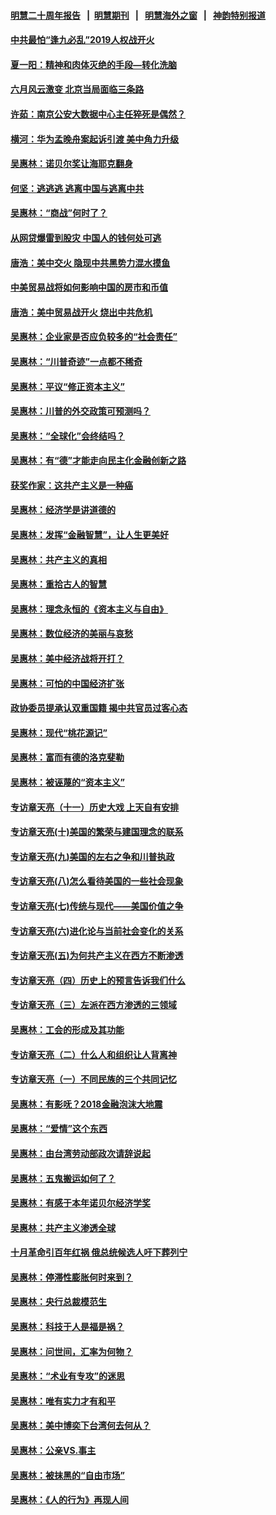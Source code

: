 #### [明慧二十周年报告](https://github.com/gfw-breaker/mh-reports/blob/master/README.md?t=07190035) &nbsp;&nbsp;|&nbsp;&nbsp;[明慧期刊](https://github.com/gfw-breaker/mh-qikan) &nbsp;&nbsp;|&nbsp;&nbsp; [明慧海外之窗](https://github.com/gfw-breaker/mh-news/blob/master/README.md?t=07190035) &nbsp;&nbsp;|&nbsp;&nbsp; [神韵特别报道](https://github.com/gfw-breaker/mh-news/blob/master/shenyun.md?t=07190035) 

#### [中共最怕“逢九必乱”2019人权战开火](../pages/nsc423/n11385248.md?t=07190035) 

#### [夏一阳：精神和肉体灭绝的手段—转化洗脑](../pages/nsc423/n11368250.md?t=07190035) 

#### [六月风云激变 北京当局面临三条路](../pages/nsc423/n11313668.md?t=07190035) 

#### [许茹：南京公安大数据中心主任猝死是偶然？](../pages/nsc423/n11064744.md?t=07190035) 

#### [横河：华为孟晚舟案起诉引渡 美中角力升级](../pages/nsc423/n11027230.md?t=07190035) 

#### [吴惠林：诺贝尔奖让海耶克翻身](../pages/nsc423/n10890049.md?t=07190035) 

#### [何坚：逃逃逃 逃离中国与逃离中共](../pages/nsc423/n10592891.md?t=07190035) 

#### [吴惠林：“商战”何时了？](../pages/nsc423/n10573558.md?t=07190035) 

#### [从网贷爆雷到股灾 中国人的钱何处可逃](../pages/nsc423/n10572800.md?t=07190035) 

#### [唐浩：美中交火 隐现中共黑势力混水摸鱼](../pages/nsc423/n10544040.md?t=07190035) 

#### [中美贸易战将如何影响中国的房市和币值](../pages/nsc423/n10543697.md?t=07190035) 

#### [唐浩：美中贸易战开火 烧出中共危机](../pages/nsc423/n10540126.md?t=07190035) 

#### [吴惠林：企业家是否应负较多的“社会责任”](../pages/nsc423/n10535022.md?t=07190035) 

#### [吴惠林：“川普奇迹”一点都不稀奇](../pages/nsc423/n10512808.md?t=07190035) 

#### [吴惠林：平议“修正资本主义”](../pages/nsc423/n10495724.md?t=07190035) 

#### [吴惠林：川普的外交政策可预测吗？](../pages/nsc423/n10462387.md?t=07190035) 

#### [吴惠林：“全球化”会终结吗？](../pages/nsc423/n10452838.md?t=07190035) 

#### [吴惠林：有“德”才能走向民主化金融创新之路](../pages/nsc423/n10432292.md?t=07190035) 

#### [获奖作家：这共产主义是一种癌](../pages/nsc423/n10431541.md?t=07190035) 

#### [吴惠林：经济学是讲道德的](../pages/nsc423/n10398014.md?t=07190035) 

#### [吴惠林：发挥“金融智慧”，让人生更美好](../pages/nsc423/n10375019.md?t=07190035) 

#### [吴惠林：共产主义的真相](../pages/nsc423/n10351394.md?t=07190035) 

#### [吴惠林：重拾古人的智慧](../pages/nsc423/n10337691.md?t=07190035) 

#### [吴惠林：理念永恒的《资本主义与自由》](../pages/nsc423/n10316274.md?t=07190035) 

#### [吴惠林：数位经济的美丽与哀愁](../pages/nsc423/n10292946.md?t=07190035) 

#### [吴惠林：美中经济战将开打？](../pages/nsc423/n10258825.md?t=07190035) 

#### [吴惠林：可怕的中国经济扩张](../pages/nsc423/n10219147.md?t=07190035) 

#### [政协委员提承认双重国籍 揭中共官员过客心态](../pages/nsc423/n10208809.md?t=07190035) 

#### [吴惠林：现代“桃花源记”](../pages/nsc423/n10185234.md?t=07190035) 

#### [吴惠林：富而有德的洛克斐勒](../pages/nsc423/n10142264.md?t=07190035) 

#### [吴惠林：被诬蔑的“资本主义”](../pages/nsc423/n10124816.md?t=07190035) 

#### [专访章天亮（十一）历史大戏 上天自有安排](../pages/nsc423/n10094905.md?t=07190035) 

#### [专访章天亮(十)美国的繁荣与建国理念的联系](../pages/nsc423/n10094899.md?t=07190035) 

#### [专访章天亮(九)美国的左右之争和川普执政](../pages/nsc423/n10094889.md?t=07190035) 

#### [专访章天亮(八)怎么看待美国的一些社会现象](../pages/nsc423/n10094857.md?t=07190035) 

#### [专访章天亮(七)传统与现代——美国价值之争](../pages/nsc423/n10093140.md?t=07190035) 

#### [专访章天亮(六)进化论与当前社会变化的关系](../pages/nsc423/n10092036.md?t=07190035) 

#### [专访章天亮(五)为何共产主义在西方不断渗透](../pages/nsc423/n10083620.md?t=07190035) 

#### [专访章天亮（四）历史上的预言告诉我们什么](../pages/nsc423/n10083606.md?t=07190035) 

#### [专访章天亮（三）左派在西方渗透的三领域](../pages/nsc423/n10081115.md?t=07190035) 

#### [吴惠林：工会的形成及其功能](../pages/nsc423/n10080633.md?t=07190035) 

#### [专访章天亮（二）什么人和组织让人背离神](../pages/nsc423/n10076637.md?t=07190035) 

#### [专访章天亮（一）不同民族的三个共同记忆](../pages/nsc423/n10074188.md?t=07190035) 

#### [吴惠林：有影呒？2018金融泡沫大地震](../pages/nsc423/n10040534.md?t=07190035) 

#### [吴惠林：“爱情”这个东西](../pages/nsc423/n10019423.md?t=07190035) 

#### [吴惠林：由台湾劳动部政次请辞说起](../pages/nsc423/n9979679.md?t=07190035) 

#### [吴惠林：五鬼搬运如何了？](../pages/nsc423/n9925338.md?t=07190035) 

#### [吴惠林：有感于本年诺贝尔经济学奖](../pages/nsc423/n9871883.md?t=07190035) 

#### [吴惠林：共产主义渗透全球](../pages/nsc423/n9812748.md?t=07190035) 

#### [十月革命引百年红祸 俄总统候选人吁下葬列宁](../pages/nsc423/n9810182.md?t=07190035) 

#### [吴惠林：停滞性膨胀何时来到？](../pages/nsc423/n9764136.md?t=07190035) 

#### [吴惠林：央行总裁模范生](../pages/nsc423/n9728134.md?t=07190035) 

#### [吴惠林：科技于人是福是祸？](../pages/nsc423/n9672982.md?t=07190035) 

#### [吴惠林：问世间，汇率为何物？](../pages/nsc423/n9621788.md?t=07190035) 

#### [吴惠林：“术业有专攻”的迷思](../pages/nsc423/n9580363.md?t=07190035) 

#### [吴惠林：唯有实力才有和平](../pages/nsc423/n9529599.md?t=07190035) 

#### [吴惠林：美中博奕下台湾何去何从？](../pages/nsc423/n9483598.md?t=07190035) 

#### [吴惠林：公亲VS.事主](../pages/nsc423/n9425637.md?t=07190035) 

#### [吴惠林：被抹黑的“自由市场”](../pages/nsc423/n9351545.md?t=07190035) 

#### [吴惠林：《人的行为》再现人间](../pages/nsc423/n9296339.md?t=07190035) 

